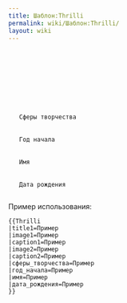 ```yaml
---
title: Шаблон:Thrilli
permalink: wiki/Шаблон:Thrilli/
layout: wiki
---
```


<infobox>

<title source="title1">
<default>
</default>
</title>

` `<image source="image1">  
`   `

<caption source="caption1"/>

` `</image>  
` `<image source="image2">  
`   `

<caption source="caption2"/>

` `</image>  
` `<data source="сферы_творчества">  
`   `<label>`Сферы творчества`</label>  
` `</data>  
` `<data source="год_начала">  
`   `<label>`Год начала`</label>  
` `</data>  
` `<data source="имя">  
`   `<label>`Имя`</label>  
` `</data>  
` `<data source="дата_рождения">  
`   `<label>`Дата рождения`</label>  
` `</data>

</infobox> <noinclude> Пример использования:

    {{Thrilli
    |title1=Пример
    |image1=Пример
    |caption1=Пример
    |image2=Пример
    |caption2=Пример
    |сферы_творчества=Пример
    |год_начала=Пример
    |имя=Пример
    |дата_рождения=Пример
    }}

</noinclude>
